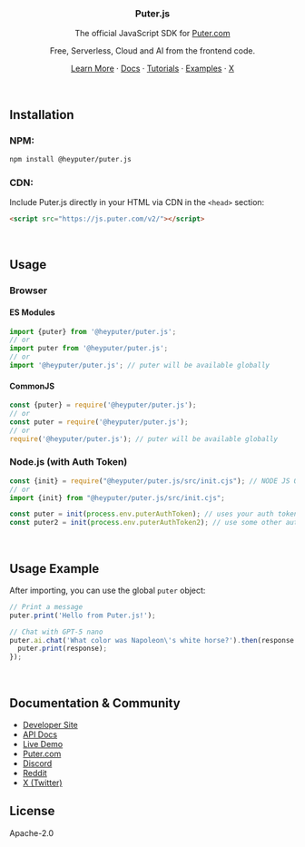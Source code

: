 <h3 align="center">Puter.js</h3>

<p align="center">The official JavaScript SDK for <a href="https://puter.com">Puter.com</a></p>
<p align="center">Free, Serverless, Cloud and AI from the frontend code.</p>

<p align="center">
    <a href="https://developer.puter.com" target="_blank">Learn More</a>
    ·
    <a href="https://docs.puter.com" target="_blank">Docs</a>
    ·
    <a href="https://developer.puter.com/tutorials">Tutorials</a>
    ·
    <a href="https://github.com/Puter-Apps/">Examples</a>
    ·
    <a href="https://twitter.com/HeyPuter">X</a>
</p>


<br>

## Installation


### NPM:
```sh
npm install @heyputer/puter.js
```

### CDN:

Include Puter.js directly in your HTML via CDN in the `<head>` section:

```html
<script src="https://js.puter.com/v2/"></script>
```
<br>

## Usage

### Browser

#### ES Modules

```js
import {puter} from '@heyputer/puter.js';
// or
import puter from '@heyputer/puter.js';
// or 
import '@heyputer/puter.js'; // puter will be available globally
```

#### CommonJS

```js
const {puter} = require('@heyputer/puter.js');
// or
const puter = require('@heyputer/puter.js');
// or
require('@heyputer/puter.js'); // puter will be available globally
```

### Node.js (with Auth Token)

```js
const {init} = require("@heyputer/puter.js/src/init.cjs"); // NODE JS ONLY
// or
import {init} from "@heyputer/puter.js/src/init.cjs";

const puter = init(process.env.puterAuthToken); // uses your auth token
const puter2 = init(process.env.puterAuthToken2); // use some other auth token
```

<br>

## Usage Example

After importing, you can use the global `puter` object:

```js
// Print a message
puter.print('Hello from Puter.js!');

// Chat with GPT-5 nano
puter.ai.chat('What color was Napoleon\'s white horse?').then(response => {
  puter.print(response);
});
```

<br>

## Documentation & Community

- [Developer Site](https://developer.puter.com)
- [API Docs](https://docs.puter.com)
- [Live Demo](https://docs.puter.com/playground/)
- [Puter.com](https://puter.com)
- [Discord](https://discord.com/invite/PQcx7Teh8u)
- [Reddit](https://reddit.com/r/puter)
- [X (Twitter)](https://twitter.com/HeyPuter)

## License

Apache-2.0
